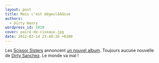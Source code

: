 ```yaml
---
layout: post
title: Mais c'est dégeulâââsse
authors:
  - Dirty Henry
wordpress_id: 1010
cover: paire-de-ciseaux.jpg
date: 2012-03-14 23:49:26 +0100
---
```


Les
[Scissor Sisters](http://www.urbandictionary.com/define.php?term=scissor%20sisters)
annoncent
[un nouvel album](http://pitchfork.com/news/45742-scissor-sisters-announce-new-album/).
Toujours aucune nouvelle de
[Dirty Sanchez](http://www.urbandictionary.com/define.php?term=dirty+sanchez).
Le monde va mal !
